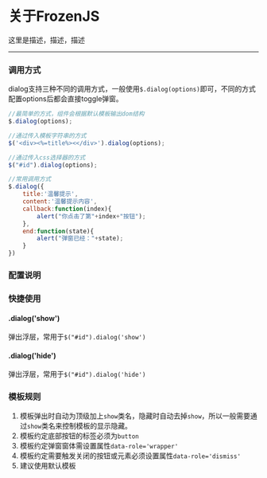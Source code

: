 # 关于FrozenJS

这里是描述，描述，描述

---



### 调用方式

dialog支持三种不同的调用方式，一般使用`$.dialog(options)`即可，不同的方式配置options后都会直接toggle弹窗。

```js
//最简单的方式，组件会根据默认模板输出dom结构
$.dialog(options);

//通过传入模板字符串的方式
$('<div><%=title%><</div>').dialog(options);

//通过传入css选择器的方式
$("#id").dialog(options);

//常用调用方式
$.dialog({
	title:'温馨提示',
	content:'温馨提示内容',
	callback:function(index){
		alert("你点击了第"+index+"按钮");
	},
	end:function(state){
		alert("弹窗已经："+state);
	}
})

```

### 配置说明



### 快捷使用

#### .dialog('show')

弹出浮层，常用于`$("#id").dialog('show')`

#### .dialog('hide')

弹出浮层，常用于`$("#id").dialog('hide')`


### 模板规则

1. 模板弹出时自动为顶级加上`show`类名，隐藏时自动去掉`show`，所以一般需要通过`show`类名来控制模板的显示隐藏。
1. 模板约定底部按钮的标签必须为`button`
1. 模板约定弹窗窗体需设置属性`data-role='wrapper'`
1. 模板约定需要触发关闭的按钮或元素必须设置属性`data-role='dismiss'`
1. 建议使用默认模板
